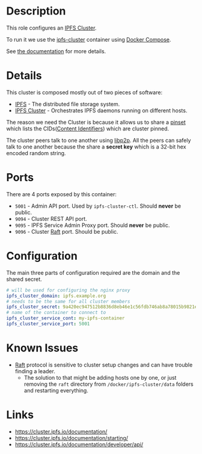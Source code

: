 # Description

This role configures an [IPFS Cluster](https://cluster.ipfs.io/).

To run it we use the [ipfs-cluster](https://hub.docker.com/r/ipfs/ipfs-cluster/) container using [Docker Compose](https://docs.docker.com/compose/).

See [the documentation](https://cluster.ipfs.io/documentation/) for more details.

# Details

This cluster is composed mostly out of two pieces of software:

* [IPFS](https://docs.ipfs.io/) - The distributed file storage system.
* [IPFS Cluster](https://cluster.ipfs.io/documentation/) - Orchestrates IPFS daemons running on different hosts.

The reason we need the Cluster is because it allows us to share a [pinset](https://docs.ipfs.io/guides/concepts/pinning/) which lists the CIDs([Content Identifiers](https://docs.ipfs.io/guides/concepts/cid/)) which are cluster pinned.

The cluster peers talk to one another using [libp2p](https://libp2p.io/). All the peers can safely talk to one another because the share a __secret key__ which is a 32-bit hex encoded random string.

# Ports

There are 4 ports exposed by this container:

* `5001` - Admin API port. Used by `ipfs-cluster-ctl`. Should __never__ be public.
* `9094` - Cluster REST API port.
* `9095` - IPFS Service Admin Proxy port. Should __never__ be public.
* `9096` - Cluster [Raft](https://en.wikipedia.org/wiki/Raft_(computer_science)) port. Should be public.

# Configuration

The main three parts of configuration required are the domain and the shared secret.
```yaml
# will be used for configuring the nginx proxy
ipfs_cluster_domain: ipfs.example.org
# needs to be the same for all cluster members
ipfs_cluster_secret: 9a420ec947512b8836d8eb46e1c56fdb746ab8a78015b9821e6b46b38344038f
# name of the container to connect to
ipfs_cluster_service_cont: my-ipfs-container
ipfs_cluster_service_port: 5001
```

# Known Issues

* [Raft](https://en.wikipedia.org/wiki/Raft_(computer_science)) protocol is sensitive to cluster setup changes and can have trouble finding a leader.
    - The solution to that might be adding hosts one by one, or just removing the `raft` directory from `/docker/ipfs-cluster/data` folders and restarting everything.

# Links

* https://cluster.ipfs.io/documentation/
* https://cluster.ipfs.io/documentation/starting/
* https://cluster.ipfs.io/documentation/developer/api/
